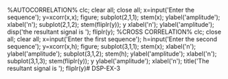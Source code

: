 %AUTOCORRELATION%
clc;
clear all;
close all;
x=input('Enter the sequence');
y=xcorr(x,x);
figure;
subplot(2,1,1);
stem(x);
ylabel('amplitude');
xlabel('n');
subplot(2,1,2);
stem(fliplr(y));
y
xlabel('n');
ylabel('amplitude');
disp('the resultant signal is ');
fliplr(y);
%CROSS CORRELATION%
clc;
close all;
clear all;
x=input('Enter the first sequence');
h=input('Enter the second sequence');
y=xcorr(x,h);
figure;
subplot(3,1,1);
stem(x);
xlabel('n');
ylabel('amplitude');
subplot(3,1,2);
stem(h);
ylabel('amplitude');
xlabel('n');
subplot(3,1,3);
stem(fliplr(y));
y
ylabel('amplitude');
xlabel('n');
title('The resultant signal is ');
fliplr(y)# DSP-EX-3
